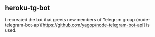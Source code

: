 ## heroku-tg-bot
I recreated the bot that greets new members of Telegram group
(node-telegram-bot-api)[https://github.com/yagop/node-telegram-bot-api] is used.
